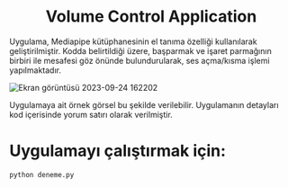 <div align= "center">
<h1>Volume Control Application</h1>
</div>

Uygulama, Mediapipe kütüphanesinin el tanıma özelliği kullanılarak geliştirilmiştir. Kodda belirtildiği üzere, başparmak ve işaret parmağının birbiri ile mesafesi göz önünde bulundurularak, ses açma/kısma işlemi yapılmaktadır.

![Ekran görüntüsü 2023-09-24 162202](https://github.com/ofarukusta/Computer-Vision-Projects/assets/110857814/11f56a4f-4aa7-4c57-a71c-70720aa42cbe)

Uygulamaya ait örnek görsel bu şekilde verilebilir. Uygulamanın detayları kod içerisinde yorum satırı olarak verilmiştir.

# Uygulamayı çalıştırmak için:
```
python deneme.py
```

